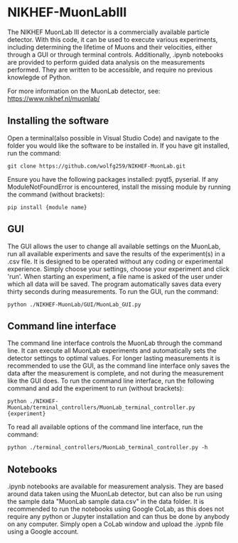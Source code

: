 # NIKHEF-MuonLabIII
 
The NIKHEF MuonLab III detector is a commercially available particle detector. With this code, it can be used to execute various experiments, including determining the lifetime of Muons and their velocities, either through a GUI or through terminal controls. Additionally, .ipynb notebooks are provided to perform guided data analysis on the measurements performed. They are written to be accessible, and require no previous knowlegde of Python.

For more information on the MuonLab detector, see: https://www.nikhef.nl/muonlab/

## Installing the software
Open a terminal(also possible in Visual Studio Code) and navigate to the folder you would like the software to be installed in. If you have git installed, run the command: 
```
git clone https://github.com/wolfg259/NIKHEF-MuonLab.git
```

Ensure you have the following packages installed: pyqt5, pyserial. If any ModuleNotFoundError is encountered, install the missing module by running the command (without brackets):
```
pip install {module name}
```

## GUI
The GUI allows the user to change all available settings on the MuonLab, run all available experiments and save the results of the experiment(s) in a .csv file. It is designed to be operated without any coding or experimental experience. Simply choose your settings, choose your experiment and click 'run'. When starting an experiment, a file name is asked of the user under which all data will be saved. The program automatically saves data every thirty seconds during measurements.
To run the GUI, run the command:
```
python ./NIKHEF-MuonLab/GUI/MuonLab_GUI.py
```

## Command line interface
The command line interface controls the MuonLab through the command line. It can execute all MuonLab experiments and automatically sets the detector settings to optimal values. For longer lasting measurements it is recommended to use the GUI, as the command line interface only saves the data after the measurement is complete, and not during the measurement like the GUI does.
To run the command line interface, run the following command and add the experiment to run (without brackets):
```
python ./NIKHEF-MuonLab/terminal_controllers/MuonLab_terminal_controller.py {experiment}
```
To read all available options of the command line interface, run the command:
```
python ./terminal_controllers/MuonLab_terminal_controller.py -h
```

## Notebooks
.ipynb notebooks are available for measurement analysis. They are based around data taken using the MuonLab detector, but can also be run using the sample data "MuonLab sample data.csv" in the data folder. It is recommended to run the notebooks using Google CoLab, as this does not require any python or Jupyter installation and can thus be done by anybody on any computer. Simply open a CoLab window and upload the .iypnb file using a Google account.
